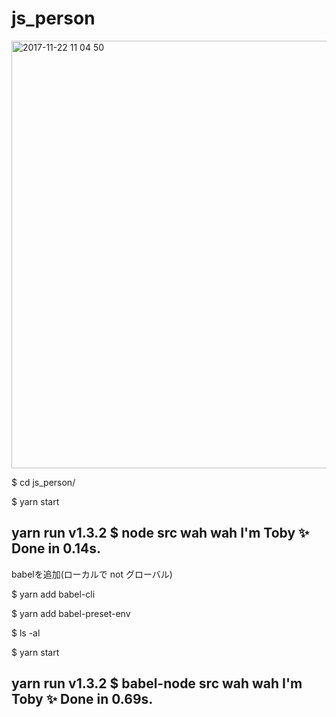 # js_person

<img width="684" alt="2017-11-22 11 04 50" src="https://user-images.githubusercontent.com/30609812/33103299-b0598fa6-cf75-11e7-9726-d06aef7f39a0.png">


$ cd js_person/


$ yarn start



yarn run v1.3.2
$ node src
wah wah I'm Toby
✨  Done in 0.14s.
--

 babelを追加(ローカルで not グローバル)


$ yarn add babel-cli


$ yarn add babel-preset-env


$ ls -al


$ yarn start



yarn run v1.3.2
$ babel-node src
wah wah I'm Toby
✨  Done in 0.69s.
--
